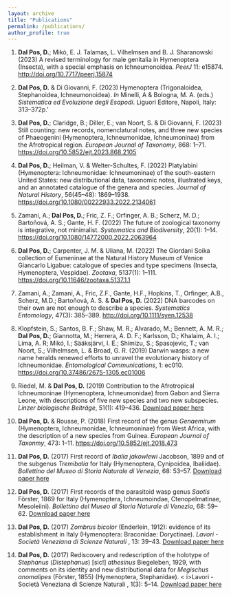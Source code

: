 ```yaml
---
layout: archive
title: "Publications"
permalink: /publications/
author_profile: true
---
```


<script type='text/javascript' src='https://d1bxh8uas1mnw7.cloudfront.net/assets/embed.js'></script>
<ol>

<li> <b>Dal Pos, D.</b>; Mikó, E. J. Talamas, L. Vilhelmsen and B. J. Sharanowski (2023) 
  A revised terminology for male genitalia in Hymenoptera (Insecta), 
  with a special emphasis on Ichneumonoidea. <i>PeerJ</i> 11: e15874. 
  <a href="http://doi.org/10.7717/peerj.15874">http://doi.org/10.7717/peerj.15874</a> 
</li>
<p><div class='altmetric-embed' data-badge-type='donut' data-doi="10.7717/peerj.15874"></div></p> 

<p>
<li> <b>Dal Pos, D.</b> & Di Giovanni, F. (2023) 
  Hymenoptera (Trigonaloidea, Stephanoidea, Ichneumonoidea). 
  <i>In</i> Minelli, A & Bologna, M. A. (eds.) <i>Sistematica ed Evoluzione degli Esapodi</i>. 
  Liguori Editore, Napoli, Italy: 313–372p.'
</p>

<li> <b>Dal Pos, D.</b>; Claridge, B.; Diller, E.; van Noort, S. & Di Giovanni, F. (2023) 
  Still counting: new records, nomenclatural notes, and three new species of Phaeogenini 
  (Hymenoptera, Ichneumonidae, Ichneumoninae) from the Afrotropical region. 
  <i>European Journal of Taxonomy</i>, 868: 1–71. 
  <a href="https://doi.org/10.5852/ejt.2023.868.2105">https://doi.org/10.5852/ejt.2023.868.2105</a> 
<p><div class='altmetric-embed' data-badge-type='donut' data-doi="10.5852/ejt.2023.868.2105"></div></p> 

<li> <b>Dal Pos, D.</b>; Heilman, V. & Welter-Schultes, 
  F. (2022) Platylabini (Hymenoptera: Ichneumonidae: Ichneumoninae) 
  of the south-eastern United States: new distributional data, taxonomic notes, 
  illustrated keys, and an annotated catalogue of the genera and species. 
  <i>Journal of Natural History</i>, 56(45–48): 1869–1938. 
  <a href="https://doi.org/10.1080/00222933.2022.2134061">https://doi.org/10.1080/00222933.2022.2134061</a>
<p><div class='altmetric-embed' data-badge-type='donut' data-doi="10.1080/00222933.2022.2134061"></div></p> 

<li> Zamani, A.; <b>Dal Pos, D.</b>; Fric, Z. F.; Orfinger, 
  A. B.; Scherz, M. D.; Bartoňová, A. S.; Gante, H. F. (2022) 
  The future of zoological taxonomy is integrative, not minimalist. 
  <i>Systematics and Biodiversity</i>, 20(1): 1–14. 
  <a href="https://doi.org/10.1080/14772000.2022.2063964">https://doi.org/10.1080/14772000.2022.2063964</a>
<p><div class='altmetric-embed' data-badge-type='donut' data-doi="10.1080/14772000.2022.2063964"></div></p> 

<li> <b>Dal Pos, D.</b>; Carpenter, J. M. & Uliana, M. (2022) 
  The Giordani Soika collection of Eumeninae at the Natural History Museum of Venice Giancarlo Ligabue:
   catalogue of species and type specimens (Insecta, Hymenoptera, Vespidae). 
   <i>Zootaxa</i>, 5137(1): 1–111. 
   <a href="https://doi.org/10.11646/zootaxa.5137.1.1">https://doi.org/10.11646/zootaxa.5137.1.1</a>
<p><div class='altmetric-embed' data-badge-type='donut' data-doi="10.11646/zootaxa.5137.1.1"></div></p> 

<li> Zamani, A.; Zamani, A., Fric, Z.F., Gante, H.F.,
Hopkins, T., Orfinger, A.B., Scherz, M.D.; Bartoňová, A. S. & <b>Dal Pos, D.</b> (2022) 
DNA barcodes on their own are not enough to describe a species. 
<i>Systematics Entomology</i>, 47(3): 385–389.
<a href="http://doi.org/10.1111/syen.12538">http://doi.org/10.1111/syen.12538</a>
<p><div class='altmetric-embed' data-badge-type='donut' data-doi="10.1111/syen.12538"></div></p> 

<li> Klopfstein, S.; Santos, B. F.; Shaw, M. R.; Alvarado, M.; Bennett, A. M. R.; <b>Dal Pos, D.</b>; 
  Giannotta, M.; Herrera, A. D. F.; Karlsson, D.; Khalaim, A. I.; Lima, A. R; Mikó, I.; Sääksjärvi, I. E.;
   Shimizu, S.; Spasojevic, T.; van Noort, S.; Vilhelmsen, L. & Broad, G. R. (2019) 
   Darwin wasps: a new name heralds renewed efforts to unravel the evolutionary history of Ichneumonidae. 
   <i>Entomological Communications</i>, 1: ec010.
   <a href="https://doi.org/10.37486/2675-1305.ec01006">https://doi.org/10.37486/2675-1305.ec01006</a> 
<p><div class='altmetric-embed' data-badge-type='donut' data-doi="10.37486/2675-1305.ec01006"></div></p> 

<p>
<li> Riedel, M. & <b>Dal Pos, D.</b> (2019) Contribution to the Afrotropical Ichneumoninae 
  (Hymenoptera, Ichneumonidae) from Gabon and Sierra Leone, with descriptions of five new 
  species and two new subspecies. <i>Linzer biologische Beiträge</i>, 51(1): 419–436. 
  <a href="https://www.zobodat.at/publikation_articles.php?id=432843">Download paper here</a>

</p>

<li> <b>Dal Pos, D.</b> & Rousse, P. (2018) 
  First record of the genus <i>Genaemirum</i> (Hymenoptera, Ichneumonidae, Ichneumoninae) 
  from West Africa, with the description of a new species from Guinea. <i>European Journal of Taxonmy</i>, 
  473: 1–11. 
  <a href="https://doi.org/10.5852/ejt.2018.473">https://doi.org/10.5852/ejt.2018.473</a>
<p><div class='altmetric-embed' data-badge-type='donut' data-doi="10.5852/ejt.2018.473"></div></p> 


<p>
<li> <b>Dal Pos, D.</b> (2017) First record of <i>Ibalia jakowlewi</i> Jacobson, 1899 
  and of the subgenus <i>Tremibalia</i> for Italy (Hymenoptera, Cynipoidea, Ibaliidae). 
  <i>Bollettino del Museo di Storia Naturale di Venezia</i>, 68: 53–57. 
  <a href="https://msn.visitmuve.it/wp-content/uploads/2017/12/Boll.68.2017.6.pdf">Download paper here</a>
</p>

<p>
<li> <b>Dal Pos, D.</b> (2017) First records of the parasitoid wasp genus <i>Saotis</i> Förster, 1869 
  for Italy (Hymenoptera, Ichneumoindae, Ctenopelmatinae, Mesoleiini). 
  <i>Bollettino del Museo di Storia Naturale di Venezia</i>, 68: 59–62. 
  <a href="https://msn.visitmuve.it/wp-content/uploads/2017/12/Boll.68.2017.7.pdf">Download paper here</a>
</p>

<p>
<li> <b>Dal Pos, D.</b> (2017) <i>Zombrus bicolor</i> (Enderlein, 1912): evidence of its establishment 
  in Italy (Hymenoptera: Braconidae: Doryctinae). 
  <i>Lavori - Società Veneziana di Scienze Naturali </i>, 13: 39–43. 
  <a href="http://dx.doi.org/10.5281/zenodo.546321">Download paper here</a>
</p>

<p>
<li><b>Dal Pos, D.</b> (2017) Rediscovery and redescription of the holotype of 
  <i>Stephanus</i> (<i>Distephanus</i>) [sic!] <i>athesinus</i> Biegeleben, 1929, 
  with comments on its identity and new distributional data for <i>Megischus anomalipes</i> 
  (Förster, 1855) (Hymenoptera, Stephanidae). <
  i>Lavori - Società Veneziana di Scienze Naturali </i>, 1(3): 5–14. 
  <a href="https://tinyurl.com/28dvn4e2">Download paper here</a>
</ol>
</p>
<!---
{% if author.googlescholar %}
 You can also find my articles on <u><a href="{{author.googlescholar}} ">my Google Scholar profile</a>.</u>
{% endif %}

 {% include base_path %}

 {% for post in site.publications reversed %}
  {% include archive-single.html %}
 {% endfor %}
--->